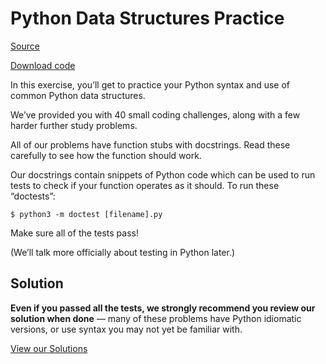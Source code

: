 # Python Data Structures Practice

[Source](https://curric.rithmschool.com/springboard/exercises/python-ds-practice/ "Permalink to Python Data Structures Practice")

[Download code](https://curric.rithmschool.com/springboard/exercises/python-ds-practice.zip)

In this exercise, you’ll get to practice your Python syntax and use of common Python data structures.

We’ve provided you with 40 small coding challenges, along with a few harder further study problems.

All of our problems have function stubs with docstrings. Read these carefully to see how the function should work.

Our docstrings contain snippets of Python code which can be used to run tests to check if your function operates as it should. To run these “doctests”:

    $ python3 -m doctest [filename].py

Make sure all of the tests pass!

(We’ll talk more officially about testing in Python later.)

## Solution

**Even if you passed all the tests, we strongly recommend you review our solution when done** — many of these problems have Python idiomatic versions, or use syntax you may not yet be familiar with.

[View our Solutions](https://curric.rithmschool.com/springboard/exercises/python-ds-practice/solution/)
